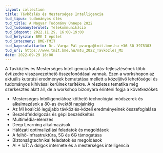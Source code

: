 ```yaml
---
layout: collection
title: Távközlés és Mesterséges Intelligencia
tud_tipus: tudományos ülés
tud_title: A Magyar Tudomány Ünnepe 2022
tud_tudomanyterulet: Telekommunikáció
tud_idopont: 2022.11.29. 16:00-19:00
tud_helyszin: BME I épület
tud_intezmeny: BME-TMIT
tud_kapcsolattarto: Dr. Varga Pál pvarga@tmit.bme.hu +36 30 3978303
tud_url: https://www.tmit.bme.hu/mtu_2022_Tavkozles_MI
date: 2022-09-29 16:00
---
```

A Távközlés és Mesterséges Intelligencia kutatás-fejlesztésének több évtizedre visszavezethető összefonódásai vannak.
Ezen a workshopon az aktuális kutatási eredmények bemutatása mellett a közeljövő lehetőségei és tudományos kihívásai kerülnek terítékre.
A részletes tematika még szerkesztés alatt áll, de a workshop bizonyára érinteni fogja a következőket:
- Mesterséges Intelligenciához köthető technológiai módszerek és alkalmazások a 80-as évektől napjainkig
- Az MI koalíció legújabb távközlés-közeli eredményeinek összefoglalása
- Beszédfeldolgozás és gépi beszédkeltés
- Multimédia-elemzés
- Deep Learning alkalmazások
- Hálózati optimalizálási feladatok és megoldások
- A felhő-infrastruktúra, 5G és 6G támogatása
- Biztonságtechnikai feladatok és megoldások 
- AI + IoT: A dolgok internete és a mesterséges intelligencia